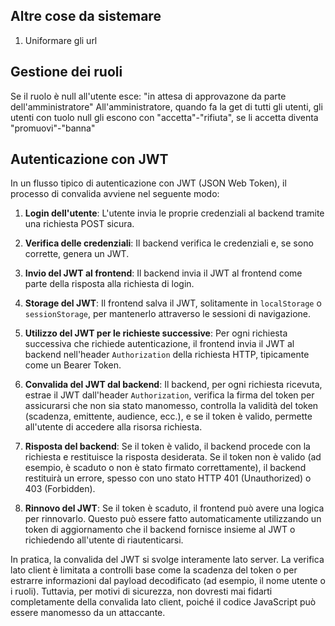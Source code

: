 ## Altre cose da sistemare
1. Uniformare gli url


## Gestione dei ruoli

Se il ruolo è null all'utente esce: "in attesa di approvazone da parte dell'amministratore"
All'amministratore, quando fa la get di tutti gli utenti, gli utenti con tuolo null gli escono con "accetta"-"rifiuta", se li accetta diventa "promuovi"-"banna"

## Autenticazione con JWT

In un flusso tipico di autenticazione con JWT (JSON Web Token), il processo di convalida avviene nel seguente modo:

1. **Login dell'utente**: L'utente invia le proprie credenziali al backend tramite una richiesta POST sicura.

2. **Verifica delle credenziali**: Il backend verifica le credenziali e, se sono corrette, genera un JWT.

3. **Invio del JWT al frontend**: Il backend invia il JWT al frontend come parte della risposta alla richiesta di login.

4. **Storage del JWT**: Il frontend salva il JWT, solitamente in `localStorage` o `sessionStorage`, per mantenerlo attraverso le sessioni di navigazione.

5. **Utilizzo del JWT per le richieste successive**: Per ogni richiesta successiva che richiede autenticazione, il frontend invia il JWT al backend nell'header `Authorization` della richiesta HTTP, tipicamente come un Bearer Token.

6. **Convalida del JWT dal backend**: Il backend, per ogni richiesta ricevuta, estrae il JWT dall'header `Authorization`, verifica la firma del token per assicurarsi che non sia stato manomesso, controlla la validità del token (scadenza, emittente, audience, ecc.), e se il token è valido, permette all'utente di accedere alla risorsa richiesta.

7. **Risposta del backend**: Se il token è valido, il backend procede con la richiesta e restituisce la risposta desiderata. Se il token non è valido (ad esempio, è scaduto o non è stato firmato correttamente), il backend restituirà un errore, spesso con uno stato HTTP 401 (Unauthorized) o 403 (Forbidden).

8. **Rinnovo del JWT**: Se il token è scaduto, il frontend può avere una logica per rinnovarlo. Questo può essere fatto automaticamente utilizzando un token di aggiornamento che il backend fornisce insieme al JWT o richiedendo all'utente di riautenticarsi.

In pratica, la convalida del JWT si svolge interamente lato server. La verifica lato client è limitata a controlli base come la scadenza del token o per estrarre informazioni dal payload decodificato (ad esempio, il nome utente o i ruoli). Tuttavia, per motivi di sicurezza, non dovresti mai fidarti completamente della convalida lato client, poiché il codice JavaScript può essere manomesso da un attaccante.
